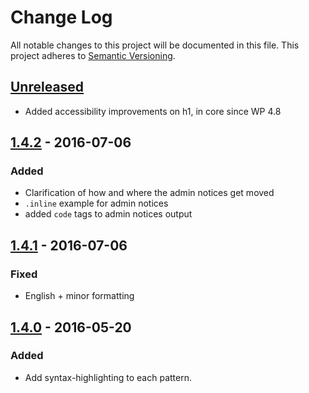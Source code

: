 # Change Log
All notable changes to this project will be documented in this file. This project adheres to [Semantic Versioning](http://semver.org/).

## [Unreleased](https://github.com/bueltge/WordPress-Admin-Style/compare/1.4.2...HEAD)
* Added accessibility improvements on h1, in core since WP 4.8

## [1.4.2](https://github.com/bueltge/WordPress-Admin-Style/compare/1.4.1...1.4.2) - 2016-07-06
### Added
* Clarification of how and where the admin notices get moved
* `.inline` example for admin notices
* added `code` tags to admin notices output
 
## [1.4.1](https://github.com/bueltge/WordPress-Admin-Style/compare/1.4.0...1.4.1) - 2016-07-06
### Fixed
*  English + minor formatting

## [1.4.0](https://github.com/bueltge/WordPress-Admin-Style/compare/1.3.3...1.4.0) - 2016-05-20
### Added
* Add syntax-highlighting to each pattern.
